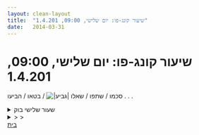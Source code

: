 ```yaml
---
layout: clean-layout
title:  "שיעור קונג-פו: יום שלישי, 09:00, 1.4.201"
date:   2014-03-31
---
```

# שיעור קונג-פו: יום שלישי, 09:00, 1.4.201 
סכמו / שתפו / שאלו <img src="http://www.timg.co.il/tapuzForum/images/Emo106.gif" alt="|גביע|"> / בטאו / הביעו . . .

<details>
                    <summary>שעור שלישי בוק</summary>
                    הגעתי ב8:55 ישר לגן דובנוב.<br> נוני היה שם, שכב על הדשא בעיניים עצומות. עבודה עצמית - הקשבה לגוף - תנועה, תירגול בעיטות ותרגילים מהחימום הרשמי של חגורה לבנה, תנועת גוף. פורמות. עוצמה. בריאות. עבודת גוף מבריאה.<br> לאחר 25 דקות מתיישבת לעבודה על בריאות עקב אזור כואב שמקרין על הנשימה. עבודה טובה כ20 דקות. <br> שפוקחת עיניים נוני עובד לא רחוק ממני. מציעים לעבוד יחדיו - זו הייתה גם הנחייה לשעור (שיתוף פעולה עם מישהו מהשעור). תוך דיון על מה לעשות יחדיו מעלה את הכאב ואנחנו זורמים לעבודה על בריאות כך שנוני &#39;עובד&#39; איתי במגע וחישה כדי לקדם את הבריאות שלי ובו&quot;ז אני עובדת על הבריאות שלי באמצעות(?) מה שהוא עושה ובמקביל לזה. בשלב מסויים אני חשה שהגיעה השעה 10 בה התבקשנו לסיים רישמית את השעור. אני שוכבת בעיניים עצומות תוך שנוני עושה לי &#39;טיפול מגע&#39; ולא עוצרת אותו. רשמית מסיימת בתוכי את השעור ובוחרת להמשיך את העבודה שאני עושה ולא להפסיק את נוני.<br> מסיימים מעשית ב10:19.<br> היה מאוד מקדם ומבריא
                  </details><details>
                    <summary>> > </summary>
                    <br><br><table width='70%' cellpadding='0' cellspacing='0' bgcolor='#C6C7C6'><tr><td height='1'></td></tr></table><br><b>מדברים על מדיטציה:</b> <a href="http://forums.tapuz.co.il/meditation" target="_blank">http://forums.tapuz.co.il/meditation</a><br/><br/>לומדים את אמנות המדיטציה: <a href="http://www.ThePracticalMeditation.com" target="_blank" rel=nofollow>www.ThePracticalMeditation.com</a><br/>לומדים את אמנות היכולת: <a href="http://www.MagicalChanging.com" target="_blank" rel=nofollow>www.MagicalChanging.com</a>
                  </details><a href="javascript:history.back()">בית</a>